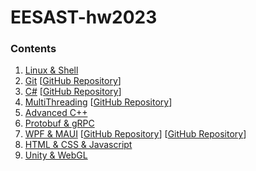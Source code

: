 # EESAST-hw2023

### Contents

1. [Linux & Shell](01)
2. [Git](02) [[GitHub Repository](https://github.com/Panxuc/EESAST-hw2023-Git)]
3. [C#](03) [[GitHub Repository](https://github.com/Panxuc/EESAST-hw2023-CSharp1)]
4. [MultiThreading](04) [[GitHub Repository](https://github.com/Panxuc/EESAST-hw2023-MultiThreading)]
5. [Advanced C++](05)
6. [Protobuf & gRPC](06)
7. [WPF & MAUI](07) [[GitHub Repository](https://github.com/Panxuc/EESAST-hw2023-MAUI-calculator)] [[GitHub Repository](https://github.com/Panxuc/EESAST-hw2023-MAUI-scheduler)]
8. [HTML & CSS & Javascript](08)
9. [Unity & WebGL](09)

